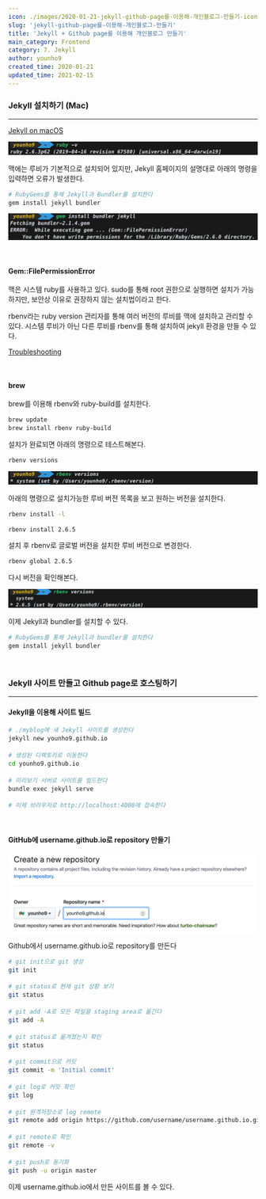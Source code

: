 ```yaml
---
icon: ./images/2020-01-21-jekyll-github-page를-이용해-개인블로그-만들기-icon-0.png
slug: 'jekyll-github-page를-이용해-개인블로그-만들기'
title: 'Jekyll + Github page를 이용해 개인블로그 만들기'
main_category: Frontend
category: 7. Jekyll
author: younho9
created_time: 2020-01-21
updated_time: 2021-02-15
---
```


### Jekyll 설치하기 (Mac)

---

[Jekyll on macOS](https://jekyllrb.com/docs/installation/macos/)

![2020-01-21-jekyll-github-page를-이용해-개인블로그-만들기-image-0](./images/2020-01-21-jekyll-github-page를-이용해-개인블로그-만들기-image-0.png)

맥에는 루비가 기본적으로 설치되어 있지만, Jekyll 홈페이지의 설명대로 아래의 명령을 입력하면 오류가 발생한다.

```bash
# RubyGems를 통해 Jekyll과 Bundler를 설치한다
gem install jekyll bundler
```

![2020-01-21-jekyll-github-page를-이용해-개인블로그-만들기-image-1](./images/2020-01-21-jekyll-github-page를-이용해-개인블로그-만들기-image-1.png)

<br />

#### Gem::FilePermissionError

맥은 시스템 ruby를 사용하고 있다. sudo를 통해 root 권한으로 실행하면 설치가 가능하지만, 보안상 이유로 권장하지 않는 설치법이라고 한다.

rbenv라는 ruby version 관리자를 통해 여러 버전의 루비를 맥에 설치하고 관리할 수 있다.
시스템 루비가 아닌 다른 루비를 rbenv를 통해 설치하여 jekyll 환경을 만들 수 있다.

[Troubleshooting](https://jekyllrb.com/docs/troubleshooting/)

<br />

#### brew

brew를 이용해 rbenv와 ruby-build를 설치한다.

```bash
brew update
brew install rbenv ruby-build
```

설치가 완료되면 아래의 명령으로 테스트해본다.

```bash
rbenv versions
```

![2020-01-21-jekyll-github-page를-이용해-개인블로그-만들기-image-2](./images/2020-01-21-jekyll-github-page를-이용해-개인블로그-만들기-image-2.png)

아래의 명령으로 설치가능한 루비 버전 목록을 보고 원하는 버전을 설치한다.

```bash
rbenv install -l
```

```bash
rbenv install 2.6.5
```

설치 후 rbenv로 글로벌 버전을 설치한 루비 버전으로 변경한다.

```bash
rbenv global 2.6.5
```

다시 버전을 확인해본다.

![2020-01-21-jekyll-github-page를-이용해-개인블로그-만들기-image-3](./images/2020-01-21-jekyll-github-page를-이용해-개인블로그-만들기-image-3.png)

이제 Jekyll과 bundler를 설치할 수 있다.

```bash
# RubyGems를 통해 Jekyll과 bundler를 설치한다
gem install jekyll bundler
```

<br />

### Jekyll 사이트 만들고 Github page로 호스팅하기

---

#### Jekyll을 이용해 사이트 빌드

```bash
# ./myblog에 새 Jekyll 사이트를 생성한다
jekyll new younho9.github.io

# 생성된 디렉토리로 이동한다
cd younho9.github.io

# 미리보기 서버로 사이트를 빌드한다
bundle exec jekyll serve

# 이제 브라우저로 http://localhost:4000에 접속한다
```

<br />

#### GitHub에 username.github.io로 repository 만들기

![2020-01-21-jekyll-github-page를-이용해-개인블로그-만들기-image-4](./images/2020-01-21-jekyll-github-page를-이용해-개인블로그-만들기-image-4.png)

Github에서 username.github.io로 repository를 만든다

```bash
# git init으로 git 생성
git init

# git status로 현재 git 상황 보기
git status

# git add -A로 모든 파일을 staging area로 옮긴다
git add -A

# git status로 옮겨졌는지 확인
git status

# git commit으로 커밋
git commit -m 'Initial commit'

# git log로 커밋 확인
git log

# git 원격저장소로 log remote
git remote add origin https://github.com/username/username.github.io.git

# git remote로 확인
git remote -v

# git push로 동기화
git push -u origin master
```

이제 username.github.io에서 만든 사이트를 볼 수 있다.

<br />

